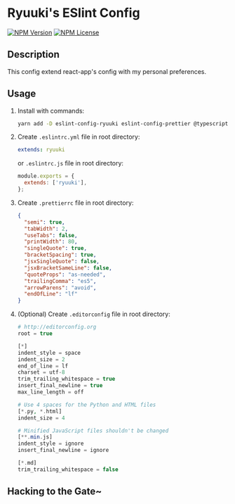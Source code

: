 # Ryuuki's ESlint Config

  [![NPM Version][npm-image]][npm-url]
  [![NPM License][license-image]][license-url]
  <!-- [![NPM Downloads][downloads-image]][downloads-url] -->

## Description

This config extend react-app's config with my personal preferences.

## Usage

1. Install with commands:

    ```bash
    yarn add -D eslint-config-ryuuki eslint-config-prettier @typescript-eslint/eslint-plugin @typescript-eslint/parser babel-eslint eslint eslint-plugin-flowtype eslint-plugin-import eslint-plugin-jsx-a11y eslint-plugin-prettier eslint-plugin-react eslint-plugin-react-hooks prettier
    ```

2. Create `.eslintrc.yml` file in root directory:

    ```yaml
    extends: ryuuki
    ```

    or `.eslintrc.js` file in root directory:

    ```js
    module.exports = {
      extends: ['ryuuki'],
    };
    ```

3. Create `.prettierrc` file in root directory:

    ```json
    {
      "semi": true,
      "tabWidth": 2,
      "useTabs": false,
      "printWidth": 80,
      "singleQuote": true,
      "bracketSpacing": true,
      "jsxSingleQuote": false,
      "jsxBracketSameLine": false,
      "quoteProps": "as-needed",
      "trailingComma": "es5",
      "arrowParens": "avoid",
      "endOfLine": "lf"
    }
    ```

4. (Optional) Create `.editorconfig` file in root directory:

    ```php
    # http://editorconfig.org
    root = true

    [*]
    indent_style = space
    indent_size = 2
    end_of_line = lf
    charset = utf-8
    trim_trailing_whitespace = true
    insert_final_newline = true
    max_line_length = off

    # Use 4 spaces for the Python and HTML files
    [*.py, *.html]
    indent_size = 4

    # Minified JavaScript files shouldn't be changed
    [**.min.js]
    indent_style = ignore
    insert_final_newline = ignore

    [*.md]
    trim_trailing_whitespace = false
    ```

## Hacking to the Gate~

<!-- VARIABLES -->
[npm-image]: https://img.shields.io/npm/v/eslint-config-ryuuki.svg
[npm-url]: https://www.npmjs.com/package/eslint-config-ryuuki
[license-image]: https://img.shields.io/npm/l/eslint-config-ryuuki.svg?registry_uri=https%3A%2F%2Fregistry.npmjs.com
[license-url]: https://github.com/ryuukibeat/eslint-config-ryuuki/blob/master/LICENSE
